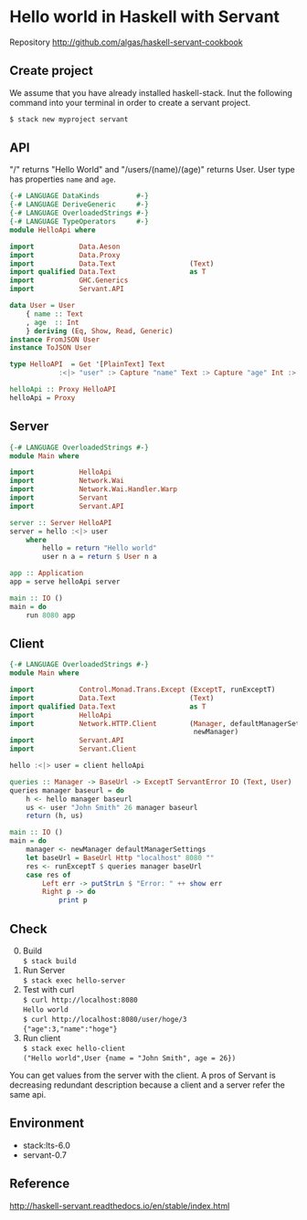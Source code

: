 # Hello world in Haskell with Servant

Repository
http://github.com/algas/haskell-servant-cookbook

## Create project
We assume that you have already installed haskell-stack.
Inut the following command into your terminal in order to create a servant project.

```bash
$ stack new myproject servant
```

## API
"/" returns "Hello World" and "/users/(name)/(age)" returns User.
User type has properties `name` and `age`.

```hs:lib/HelloApi.hs
{-# LANGUAGE DataKinds         #-}
{-# LANGUAGE DeriveGeneric     #-}
{-# LANGUAGE OverloadedStrings #-}
{-# LANGUAGE TypeOperators     #-}
module HelloApi where

import           Data.Aeson
import           Data.Proxy
import           Data.Text                  (Text)
import qualified Data.Text                  as T
import           GHC.Generics
import           Servant.API

data User = User
    { name :: Text
    , age  :: Int
    } deriving (Eq, Show, Read, Generic)
instance FromJSON User
instance ToJSON User

type HelloAPI  = Get '[PlainText] Text
            :<|> "user" :> Capture "name" Text :> Capture "age" Int :> Get '[JSON] User

helloApi :: Proxy HelloAPI
helloApi = Proxy
```

## Server

```hs:server/Main.hs
{-# LANGUAGE OverloadedStrings #-}
module Main where

import           HelloApi
import           Network.Wai
import           Network.Wai.Handler.Warp
import           Servant
import           Servant.API

server :: Server HelloAPI
server = hello :<|> user
    where
        hello = return "Hello world"
        user n a = return $ User n a

app :: Application
app = serve helloApi server

main :: IO ()
main = do
    run 8080 app
```

## Client

```hs:client/Main.hs
{-# LANGUAGE OverloadedStrings #-}
module Main where

import           Control.Monad.Trans.Except (ExceptT, runExceptT)
import           Data.Text                  (Text)
import qualified Data.Text                  as T
import           HelloApi
import           Network.HTTP.Client        (Manager, defaultManagerSettings,
                                             newManager)
import           Servant.API
import           Servant.Client

hello :<|> user = client helloApi

queries :: Manager -> BaseUrl -> ExceptT ServantError IO (Text, User)
queries manager baseurl = do
    h <- hello manager baseurl
    us <- user "John Smith" 26 manager baseurl
    return (h, us)

main :: IO ()
main = do
    manager <- newManager defaultManagerSettings
    let baseUrl = BaseUrl Http "localhost" 8080 ""
    res <- runExceptT $ queries manager baseUrl
    case res of
        Left err -> putStrLn $ "Error: " ++ show err
        Right p -> do
            print p
```

## Check

0. Build  
`$ stack build`
0. Run Server  
`$ stack exec hello-server`
0. Test with curl  
`$ curl http://localhost:8080`  
`Hello world`  
`$ curl http://localhost:8080/user/hoge/3`  
`{"age":3,"name":"hoge"}`
0. Run client  
`$ stack exec hello-client`  
`("Hello world",User {name = "John Smith", age = 26})`

You can get values from the server with the client.
A pros of Servant is decreasing redundant description because a client and a server refer the same api. 

## Environment
- stack:lts-6.0
- servant-0.7

## Reference
http://haskell-servant.readthedocs.io/en/stable/index.html

